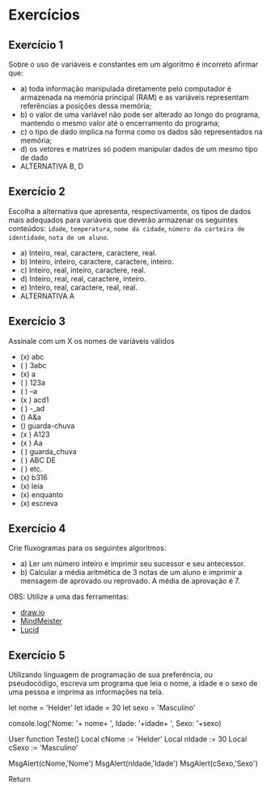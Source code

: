 # Exercícios

## Exercício 1

Sobre o uso de variáveis e constantes em um algoritmo é incorreto afirmar que:

- a) toda informação manipulada diretamente pelo computador é armazenada na memória principal (RAM) e as variáveis representam referências a posições dessa memória;
- b) o valor de uma variável não pode ser alterado ao longo do programa, mantendo o mesmo valor até o encerramento do programa;
- c) o tipo de dado implica na forma como os dados são representados na memória;
- d) os vetores e matrizes só podem manipular dados de um mesmo tipo de dado
- ALTERNATIVA B, D

## Exercício 2

Escolha a alternativa que apresenta, respectivamente, os tipos de dados mais adequados para variáveis que deverão armazenar os seguintes conteúdos: `idade`, `temperatura`, `nome da cidade`, `número da carteira de identidade`, `nota de um aluno`.

- a) Inteiro, real, caractere, caractere, real.
- b) Inteiro, inteiro, caractere, caractere, inteiro.
- c) Inteiro, real, inteiro, caractere, real.
- d) Inteiro, real, real, caractere, inteiro.
- e) Inteiro, real, caractere, real, real.
- ALTERNATIVA A

## Exercício 3

Assinale com um X os nomes de variáveis válidos

- (x) abc
- ( ) 3abc
- (x) a
- ( ) 123a
- ( ) –a
- (x ) acd1
- ( ) -_ad
- () A&a
- () guarda-chuva
- (x ) A123
- (x ) Aa
- ( ) guarda_chuva
- ( ) ABC DE
- ( ) etc.
- (x) b316
- (x) leia
- (x) enquanto
- (x) escreva

## Exercício 4

Crie fluxogramas para os seguintes algoritmos:

- a) Ler um número inteiro e imprimir seu sucessor e seu antecessor.
- b) Calcular a média aritmética de 3 notas de um aluno e imprimir a mensagem de aprovado ou reprovado. A média de aprovação é 7.

OBS: Utilize a uma das ferramentas:

- [draw.io](https://app.diagrams.net/)
- [MindMeister](https://www.mindmeister.com/pt)
- [Lucid](https://lucid.co/pt)

## Exercício 5

Utilizando linguagem de programação de sua preferência, ou pseudocódigo, escreva um programa que leia o nome, a idade e o sexo de uma pessoa e imprima as informações na tela.


let nome = 'Helder'
let idade = 30
let sexo = 'Masculino'

console.log('Nome: '+ nome+ ', Idade: '+idade+ ', Sexo: '+sexo)


User function Teste()
Local cNome := 'Helder'
Local nIdade := 30
Local cSexo := 'Masculino'

MsgAlert(cNome,'Nome')
MsgAlert(nIdade,'Idade')
MsgAlert(cSexo,'Sexo')

Return

